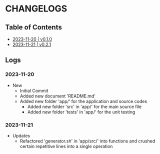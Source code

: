 # CHANGELOGS

## Table of Contents
+ [2023-11-20 | v0.1.0](#2023-11-20)
+ [2023-11-21 | v0.2.1](#2023-11-21)

## Logs
### 2023-11-20
- New
    + Initial Commit
    + Added new document 'README.md'
    - Added new folder 'app/' for the application and source codes
        - Added new folder 'src' in 'app/' for the main source file
        - Added new folder 'tests' in 'app/' for the unit testing

### 2023-11-21
- Updates
    + Refactored 'generator.sh' in 'app/src/' into functions and crushed certain repetitive lines into a single operation


